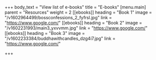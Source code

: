 +++
body_text = "View list of e-books"
title = "E-books"
[menu.main]
parent = "Resources"
weight = 2
[[ebooks]]
heading = "Book 1"
image = "/v1602964499/bossconfessions_2_fyfrsl.jpg"
link = "https://www.google.com/"
[[ebooks]]
heading = "Book 2"
image = "/v1602231993/main3_yxvvmm.jpg"
link = "https://www.google.com/"
[[ebooks]]
heading = "Book 3"
image = "/v1602233384/buddhawithcandles_dzg4i7.jpg"
link = "https://www.google.com/"

+++
